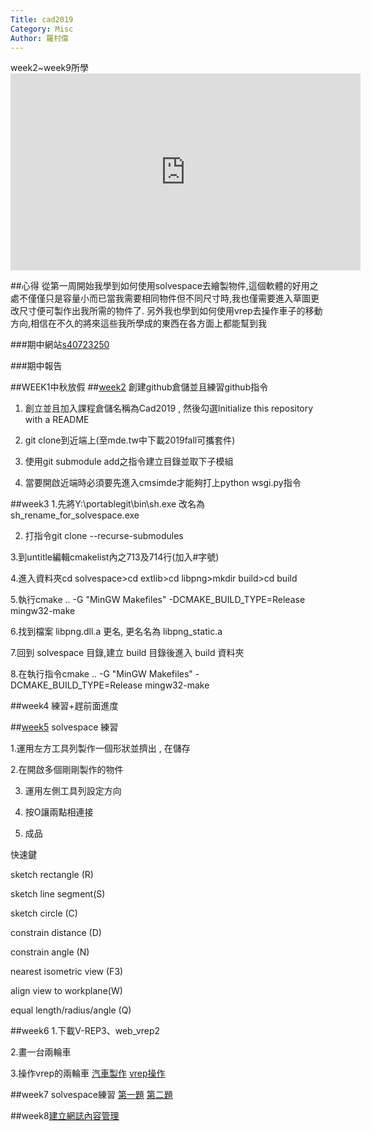 ```yaml
---
Title: cad2019
Category: Misc
Author: 羅村偉
---
```

week2~week9所學<iframe width="560" height="315" src="https://www.youtube.com/embed/zXcJgbR4Cxw" frameborder="0" allow="accelerometer; autoplay; encrypted-media; gyroscope; picture-in-picture" allowfullscreen></iframe>

##心得
從第一周開始我學到如何使用solvespace去繪製物件,這個軟體的好用之處不僅僅只是容量小而已當我需要相同物件但不同尺寸時,我也僅需要進入草圖更改尺寸便可製作出我所需的物件了.
另外我也學到如何使用vrep去操作車子的移動方向,相信在不久的將來這些我所學成的東西在各方面上都能幫到我

###期中網站[s40723250](https://s40723250.github.io/cad2019/content/index.html)

<!-- PELICAN_END_SUMMARY -->

###期中報告

##WEEK1中秋放假
##[week2](https://www.youtube.com/watch?v=j7HWT4OrD18&t=2s)
創建github倉儲並且練習github指令
1. 創立並且加入課程倉儲名稱為Cad2019 , 然後勾選lnitialize this repository with a README

2. git clone到近端上(至mde.tw中下載2019fall可攜套件)

3. 使用git submodule add之指令建立目錄並取下子模組

4. 當要開啟近端時必須要先進入cmsimde才能夠打上python wsgi.py指令

##week3
1.先將Y:\portablegit\bin\sh.exe 改名為 sh_rename_for_solvespace.exe

2. 打指令git clone --recurse-submodules

3.到untitle編輯cmakelist內之713及714行(加入#字號)

4.進入資料夾cd solvespace>cd extlib>cd libpng>mkdir build>cd build

5.執行cmake .. -G "MinGW Makefiles" -DCMAKE_BUILD_TYPE=Release
mingw32-make

6.找到檔案 libpng.dll.a 更名, 更名名為 libpng_static.a

7.回到 solvespace 目錄,建立 build 目錄後進入 build 資料夾

8.在執行指令cmake .. -G "MinGW Makefiles" -DCMAKE_BUILD_TYPE=Release
mingw32-make

##week4
練習+趕前面進度

##[week5](https://www.youtube.com/watch?v=beA8twNSs6Y)
solvespace  練習

1.運用左方工具列製作一個形狀並擠出 , 在儲存

2.在開啟多個剛剛製作的物件

3. 運用左側工具列設定方向

4. 按O讓兩點相連接

5. 成品

快速鍵

sketch rectangle (R)

sketch line segment(S)

sketch circle (C)

constrain distance (D)

constrain angle (N)

nearest isometric view (F3) 

align view to workplane(W) 

equal length/radius/angle (Q)

##week6
1.下載V-REP3、web_vrep2

2.畫一台兩輪車

3.操作vrep的兩輪車
[汽車製作](https://www.youtube.com/watch?v=rzAq_QWq7SM&t=1s)
[vrep操作](https://www.youtube.com/watch?v=eH2gwncr61w)

##week7
solvespace練習
[第一題](https://www.youtube.com/watch?v=CwhMBuBupWY&t=5s)
[第二題](https://www.youtube.com/watch?v=T5GXbv1RSYY&t=5s)

##week8[建立網誌內容管理](https://www.youtube.com/watch?v=_udM6dFAtu4&t=45s)
